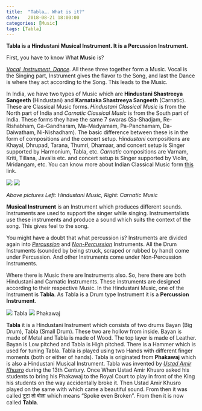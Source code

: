 ```yaml
---
title:  "Tabla…. What is it?"
date:   2018-08-21 18:00:00
categories: [Music]
tags: [Tabla]
---
```

**Tabla is a Hindustani Musical Instrument. It is a Percussion Instrument.**

First, you have to know What **Music** is?

<ins>*Vocal, Instrument, Dance*</ins>. All these three together form a Music. Vocal is the Singing part, Instrument gives the flavor to the Song, and last the Dance is where they act according to the Song. This leads to the Music.

In India, we have two types of Music which are **Hindustani Shastreeya Sangeeth** (Hindustani) and **Karnataka Shastreeya Sangeeth** (Carnatic). These are Classical Music forms. *Hindustani Classical Music* is from the North part of India and *Carnatic Classical Music* is from the South part of India. These forms they have the same 7 swaras (Sa-Shadjam, Re-Rishabham, Ga-Gandharam, Ma-Madyamam, Pa-Panchamam, Da-Daiwatham, Ni-Nishadham). The basic difference between these is in the form of compositions and the concert setup. *Hindustani* compositions are Khayal, Dhrupad, Tarana, Thumri, Dhamaar, and concert setup is Singer supported by Harmonium, Tabla, etc. *Carnatic* compositions are Varnam, Kriti, Tillana, Javalis etc. and concert setup is Singer supported by Violin, Mridangam, etc. You can know more about Indian Classical Music form [this][carnatic] link.

<img src="{{site.baseurl}}//assets/posts/tabla-what-is-it/hindustani.jpeg">
<img src="{{site.baseurl}}//assets/posts/tabla-what-is-it/carnatic.jpeg">

*Above pictures Left: Hindustani Music, Right: Carnatic Music*

**Musical Instrument** is an Instrument which produces different sounds. Instruments are used to support the singer while singing. Instrumentalists use these instruments and produce a sound which suits the context of the song. This gives feel to the song.

You might have a doubt that what percussion is? Instruments are divided again into <ins>*Percussion*</ins> and <ins>*Non-Percussion*</ins> Instruments. All the Drum Instruments (sounded by being struck, scraped or rubbed by hand) come under Percussion. And other Instruments come under Non-Percussion Instruments.

Where there is Music there are Instruments also. So, here there are both Hindustani and Carnatic Instruments. These instruments are designed according to their respective Music. In the Hindustani Music, one of the Instrument is **Tabla**. As Tabla is a Drum type Instrument it is a **Percussion Instrument**.

<img src="{{site.baseurl}}//assets/posts/tabla-what-is-it/tabla.jpeg">
Tabla

<img src="{{site.baseurl}}//assets/posts/tabla-what-is-it/phakawaj.jpeg">
Phakawaj

**Tabla** it is a Hindustani Instrument which consists of two drums Bayan (Big Drum), Tabla (Small Drum). These two are hollow from inside. Bayan is made of Metal and Tabla is made of Wood. The top layer is made of Leather. Bayan is Low pitched and Tabla is High pitched. There is a Hammer which is used for tuning Tabla. Tabla is played using two Hands with different finger moments (both or either of hands). Tabla is originated from **Phakawaj** which is also a Hindustani Musical Instrument. Tabla was invented by <ins>*Ustad Amir Khusro*</ins> during the 13th Century. Once When Ustad Amir Khusro asked his students to bring his Phakawaj to the Royal Court to play in front of the King his students on the way accidentally broke it. Then Ustad Amir Khusro played on the same with which came a beautiful sound. From then it was called टूटा तो बोला which means “Spoke even Broken”. From then it is now called **Tabla**.

[carnatic]:     https://en.wikipedia.org/wiki/Indian_classical_music
